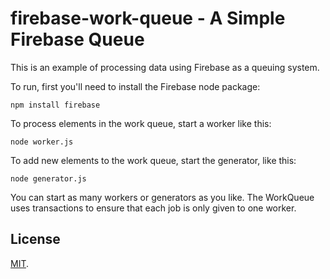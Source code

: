 firebase-work-queue - A Simple Firebase Queue
===================

This is an example of processing data using Firebase as a queuing system.

To run, first you'll need to install the Firebase node package:
    
    npm install firebase

To process elements in the work queue, start a worker like this:

    node worker.js

To add new elements to the work queue, start the generator, like this:
    
    node generator.js

You can start as many workers or generators as you like. The WorkQueue uses transactions to ensure that each job is only given to one worker.

License
-------
[MIT](http://firebase.mit-license.org).